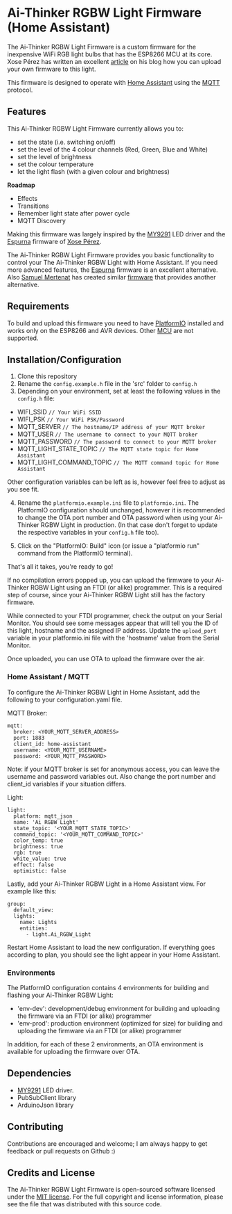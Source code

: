 # Ai-Thinker RGBW Light Firmware (Home Assistant)

The Ai-Thinker RGBW Light Firmware is a custom firmware for the inexpensive WiFi RGB light bulbs that has the ESP8266 MCU at its core. Xose Pérez has written an excellent [article](http://tinkerman.cat/ailight-hackable-rgbw-light-bulb/) on his blog how you can upload your own firmware to this light.

This firmware is designed to operate with [Home Assistant](https://home-assistant.io) using the [MQTT](http://mqtt.org) protocol.

## Features

This Ai-Thinker RGBW Light Firmware currently allows you to:

- set the state (i.e. switching on/off)
- set the level of the 4 colour channels (Red, Green, Blue and White)
- set the level of brightness
- set the colour temperature
- let the light flash (with a given colour and brightness)

**Roadmap**

- Effects
- Transitions
- Remember light state after power cycle
- MQTT Discovery

Making this firmware was largely inspired by the [MY9291](https://github.com/xoseperez/my9291) LED driver and the [Espurna](https://bitbucket.org/xoseperez/espurna) firmware of [Xose Pérez](https://github.com/xoseperez).

The Ai-Thinker RGBW Light Firmware provides you basic functionality to control your The Ai-Thinker RGBW Light with Home Assistant. If you need more advanced features, the [Espurna](https://bitbucket.org/xoseperez/espurna) firmware is an excellent alternative. Also [Samuel Mertenat](https://github.com/mertenats) has created similar [firmware](https://github.com/mertenats/AI-Thinker_RGBW_Bulb) that provides another alternative.

## Requirements

To build and upload this firmware you need to have [PlatformIO](http://platformio.org/) installed and works only on the ESP8266 and AVR devices. Other [MCU](https://en.wikipedia.org/wiki/Microcontroller) are not supported.

## Installation/Configuration

1. Clone this repository
2. Rename the `config.example.h` file in the 'src' folder to `config.h`
3. Depending on your environment, set at least the following values in the `config.h` file:

  - WIFI_SSID `// Your WiFi SSID`
  - WIFI_PSK `// Your WiFi PSK/Password`
  - MQTT_SERVER `// The hostname/IP address of your MQTT broker`
  - MQTT_USER `// The username to connect to your MQTT broker`
  - MQTT_PASSWORD `// The password to connect to your MQTT broker`
  - MQTT_LIGHT_STATE_TOPIC `// The MQTT state topic for Home Assistant`
  - MQTT_LIGHT_COMMAND_TOPIC `// The MQTT command topic for Home Assistant`

  Other configuration variables can be left as is, however feel free to adjust as you see fit.

4. Rename the `platformio.example.ini` file to `platformio.ini`. The PlatformIO configuration should unchanged, however it is recommended to change the OTA port number and OTA password when using your Ai-Thinker RGBW Light in production. (In that case don't forget to update the respective variables in your `config.h` file too).

5. Click on the "PlatformIO: Build" icon (or issue a "platformio run" command from the PlatformIO terminal).

That's all it takes, you're ready to go!

If no compilation errors popped up, you can upload the firmware to your Ai-Thinker RGBW Light using an FTDI (or alike) programmer. This is a required step of course, since your Ai-Thinker RGBW Light still has the factory firmware.

While connected to your FTDI programmer, check the output on your Serial Monitor. You should see some messages appear that will tell you the ID of this light, hostname and the assigned IP address. Update the `upload_port` variable in your platformio.ini file with the 'hostname' value from the Serial Monitor.

Once uploaded, you can use OTA to upload the firmware over the air.


### Home Assistant / MQTT
To configure the Ai-Thinker RGBW Light in Home Assistant, add the following to your configuration.yaml file.

MQTT Broker:

    mqtt:
      broker: <YOUR_MQTT_SERVER_ADDRESS>
      port: 1883
      client_id: home-assistant
      username: <YOUR_MQTT_USERNAME>
      password: <YOUR_MQTT_PASSWORD>
Note: if your MQTT broker is set for anonymous access, you can leave the username and password variables out. Also change the port number and client_id variables if your situation differs.

Light:

    light:
      platform: mqtt_json
      name: 'Ai RGBW Light'
      state_topic: '<YOUR_MQTT_STATE_TOPIC>'
      command_topic: '<YOUR_MQTT_COMMAND_TOPIC>'
      color_temp: true
      brightness: true
      rgb: true
      white_value: true
      effect: false
      optimistic: false

Lastly, add your Ai-Thinker RGBW Light in a Home Assistant view. For example like this:

    group:
      default_view:
      lights:
        name: Lights
        entities:
          - light.Ai_RGBW_Light

Restart Home Assistant to load the new configuration. If everything goes according to plan, you should see the light appear in your Home Assistant.

### Environments

The PlatformIO configuration contains 4 environments for building and flashing your Ai-Thinker RGBW Light:

- 'env-dev': development/debug environment for building and uploading the firmware via an FTDI (or alike) programmer
- 'env-prod': production environment (optimized for size) for building and uploading the firmware via an FTDI (or alike) programmer

In addition, for each of these 2 environments, an OTA environment is available for uploading the firmware over OTA.

## Dependencies

- [MY9291](https://github.com/xoseperez/my9291) LED driver.
- PubSubClient library
- ArduinoJson library

## Contributing

Contributions are encouraged and welcome; I am always happy to get feedback or pull requests on Github :)

## Credits and License

The Ai-Thinker RGBW Light Firmware is open-sourced software licensed under the [MIT license](http://opensource.org/licenses/MIT). For the full copyright and license information, please see the <license> file that was distributed with this source code.</license>

